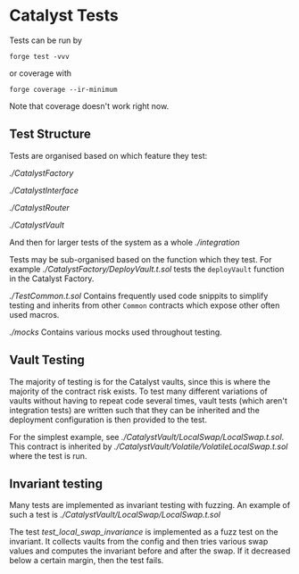 # Catalyst Tests

Tests can be run by
```
forge test -vvv
```
or coverage with
```
forge coverage --ir-minimum
```
Note that coverage doesn't work right now.

## Test Structure

Tests are organised based on which feature they test:

*./CatalystFactory*

*./CatalystInterface*

*./CatalystRouter*

*./CatalystVault*

And then for larger tests of the system as a whole *./integration* 

Tests may be sub-organised based on the function which they test. For example *./CatalystFactory/DeployVault.t.sol* tests the `deployVault` function in the Catalyst Factory.

*./TestCommon.t.sol*
Contains frequently used code snippits to simplify testing and inherits from other `Common` contracts which expose other often used macros.

*./mocks*
Contains various mocks used throughout testing.


## Vault Testing

The majority of testing is for the Catalyst vaults, since this is where the majority of the contract risk exists. To test many different variations of vaults without having to repeat code several times, vault tests (which aren't integration tests) are written such that they can be inherited and the deployment configuration is then provided to the test.

For the simplest example, see *./CatalystVault/LocalSwap/LocalSwap.t.sol*. This contract is inherited by *./CatalystVault/Volatile/VolatileLocalSwap.t.sol* where the test is run.

## Invariant testing

Many tests are implemented as invariant testing with fuzzing. An example of such a test is *./CatalystVault/LocalSwap/LocalSwap.t.sol*

The test *test_local_swap_invariance*  is implemented as a fuzz test on the invariant. It collects vaults from the config and then tries various swap values and computes the invariant before and after the swap. If it decreased below a certain margin, then the test fails.
